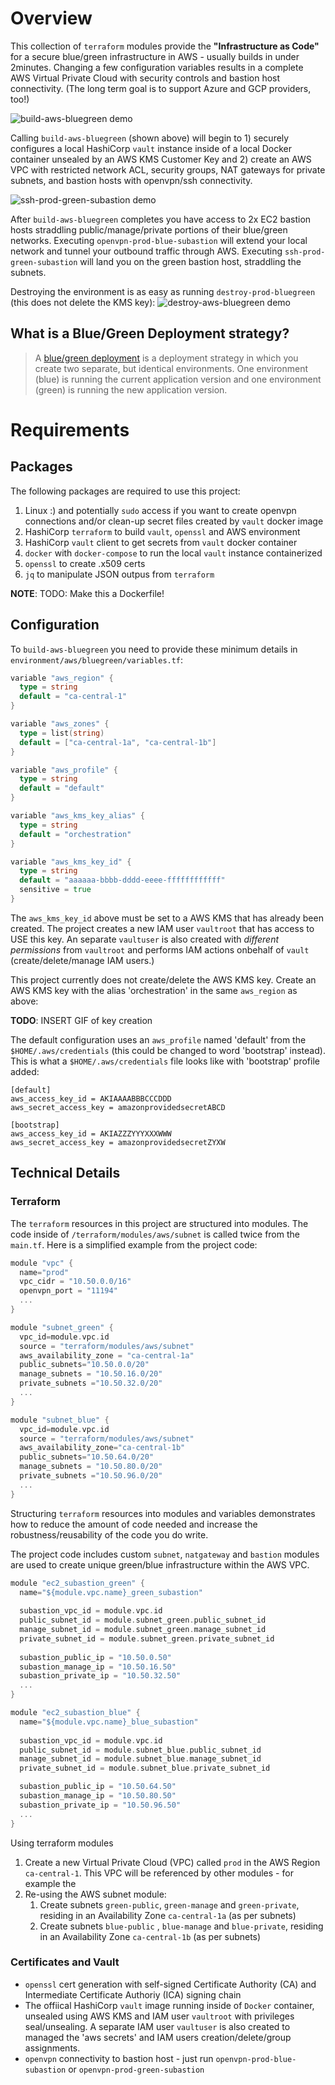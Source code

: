 # Overview
This collection of `terraform` modules provide the **"Infrastructure as Code"** for a secure blue/green infrastructure in AWS - usually builds in under 2minutes. Changing a few configuration variables results in a complete AWS Virtual Private Cloud with security controls and bastion host connectivity. (The long term goal is to support Azure and GCP providers, too!)

![build-aws-bluegreen demo](https://github.com/whereiskurt/subastion/blob/main/docs/gifs/build.gif)

Calling `build-aws-bluegreen` (shown above) will begin to 1) securely configures a local HashiCorp `vault` instance inside of a local Docker container unsealed by an AWS KMS Customer Key and 2) create an AWS VPC with restricted network ACL, security groups, NAT gateways for private subnets, and bastion hosts with openvpn/ssh connectivity.

![ssh-prod-green-subastion demo](https://github.com/whereiskurt/subastion/blob/main/docs/gifs/ssh.gif)

After `build-aws-bluegreen` completes you have access to 2x EC2 bastion hosts straddling public/manage/private portions of their blue/green networks. Executing `openvpn-prod-blue-subastion` will extend your local network and tunnel your outbound traffic through AWS. Executing `ssh-prod-green-subastion` will land you on the green bastion host, straddling the subnets.

Destroying the environment is as easy as running `destroy-prod-bluegreen` (this does not delete the KMS key):
![destroy-aws-bluegreen demo](https://github.com/whereiskurt/subastion/blob/main/docs/gifs/destroy.gif)

## What is a Blue/Green Deployment strategy?
>A [blue/green deployment](https://docs.aws.amazon.com/whitepapers/latest/overview-deployment-options/bluegreen-deployments.html) is a deployment strategy in which you create two separate, but identical environments. One environment (blue) is running the current application version and one environment (green) is running the new application version. 

# Requirements
## Packages
The following packages are required to use this project:
1) Linux :) and potentially `sudo` access if you want to create openvpn connections and/or clean-up secret files created by `vault` docker image
1) HashiCorp `terraform` to build `vault`, `openssl` and AWS environment
2) HashiCorp `vault` client to get secrets from `vault` docker container
3) `docker` with `docker-compose` to run the local `vault` instance containerized
4) `openssl` to create .x509 certs
5) `jq` to manipulate JSON outpus from `terraform`

**NOTE**: TODO: Make this a Dockerfile!

## Configuration
To `build-aws-bluegreen` you need to provide these minimum details in `environment/aws/bluegreen/variables.tf`:
```go
variable "aws_region" {
  type = string
  default = "ca-central-1"
}

variable "aws_zones" {
  type = list(string)
  default = ["ca-central-1a", "ca-central-1b"]
}

variable "aws_profile" {
  type = string
  default = "default"
}

variable "aws_kms_key_alias" {
  type = string
  default = "orchestration"
}

variable "aws_kms_key_id" {
  type = string
  default = "aaaaaa-bbbb-dddd-eeee-ffffffffffff"
  sensitive = true
}
```
The `aws_kms_key_id` above must be set to a AWS KMS that has already been created. The project creates a new IAM user `vaultroot` that has access to USE this key. An separate `vaultuser` is also created with *different permissions* from `vaultroot` and performs IAM actions onbehalf of `vault` (create/delete/manage IAM users.) 

This project currently does not create/delete the AWS KMS key. Create an AWS KMS key with the alias 'orchestration' in the same `aws_region` as above:

**TODO**: INSERT GIF of key creation

The default configuration uses an `aws_profile` named 'default' from the `$HOME/.aws/credentials` (this could be changed to word 'bootstrap' instead). This is what a `$HOME/.aws/credentials` file looks like with 'bootstrap' profile added:

```shell
[default]
aws_access_key_id = AKIAAAABBBCCCDDD
aws_secret_access_key = amazonprovidedsecretABCD

[bootstrap]
aws_access_key_id = AKIAZZZYYYXXXWWW
aws_secret_access_key = amazonprovidedsecretZYXW

```

## Technical Details
### Terraform
The `terraform` resources in this project are structured into modules. The code inside of `/terraform/modules/aws/subnet` is called twice from the `main.tf`. Here is a simplified example from the project code:

```go
module "vpc" {
  name="prod"
  vpc_cidr = "10.50.0.0/16"
  openvpn_port = "11194"
  ...
}

module "subnet_green" {
  vpc_id=module.vpc.id
  source = "terraform/modules/aws/subnet"
  aws_availability_zone = "ca-central-1a"
  public_subnets="10.50.0.0/20"
  manage_subnets = "10.50.16.0/20"
  private_subnets ="10.50.32.0/20"
  ...
}

module "subnet_blue" {
  vpc_id=module.vpc.id
  source = "terraform/modules/aws/subnet"
  aws_availability_zone="ca-central-1b"
  public_subnets="10.50.64.0/20"
  manage_subnets = "10.50.80.0/20"
  private_subnets ="10.50.96.0/20"
  ...
}
```
Structuring `terraform` resources into modules and variables demonstrates how to reduce the amount of code needed and increase the robustness/reusability of the code you do write.

The project code includes custom `subnet`, `natgateway` and `bastion` modules are used to create unique green/blue infrastructure within the AWS VPC. 

```go
module "ec2_subastion_green" {
  name="${module.vpc.name}_green_subastion"
  
  subastion_vpc_id = module.vpc.id
  public_subnet_id = module.subnet_green.public_subnet_id
  manage_subnet_id = module.subnet_green.manage_subnet_id
  private_subnet_id = module.subnet_green.private_subnet_id
  
  subastion_public_ip = "10.50.0.50"
  subastion_manage_ip = "10.50.16.50"
  subastion_private_ip = "10.50.32.50"
  ...
}

module "ec2_subastion_blue" {
  name="${module.vpc.name}_blue_subastion"
  
  subastion_vpc_id = module.vpc.id
  public_subnet_id = module.subnet_blue.public_subnet_id
  manage_subnet_id = module.subnet_blue.manage_subnet_id
  private_subnet_id = module.subnet_blue.private_subnet_id

  subastion_public_ip = "10.50.64.50"
  subastion_manage_ip = "10.50.80.50"
  subastion_private_ip = "10.50.96.50"
  ...
}
```

Using terraform modules
1. Create a new Virtual Private Cloud (VPC) called `prod` in the AWS Region `ca-central-1`.  This VPC will be referenced by other modules - for example the 
2. Re-using the AWS subnet module:
    1. Create subnets `green-public`, `green-manage` and `green-private`, residing in an Availability Zone `ca-central-1a` (as per subnets)
   2. Create subnets `blue-public` , `blue-manage` and `blue-private`, residing in an Availability Zone `ca-central-1b` (as per subnets)

### Certificates and Vault
* `openssl` cert generation with self-signed Certificate Authority (CA) and Intermediate Certificate Authoriy (ICA) signing chain
* The offiical HashiCorp `vault` image running inside of `Docker` container, unsealed using AWS KMS and IAM user `vaultroot` with privileges seal/unsealing. A separate IAM user `vaultuser` is also created to managed the 'aws secrets' and IAM users creation/delete/group assignments.
* `openvpn` connectivity to bastion host - just run `openvpn-prod-blue-subastion` or `openvpn-prod-green-subastion` 
